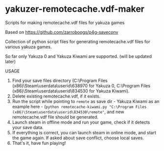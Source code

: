 # yakuzer-remotecache.vdf-maker
Scripts for making remotecache.vdf files for yakuza games


Based on https://github.com/zarroboogs/p4g-saveconv

Collection of python script files for generating remotecache.vdf files for various yakuza games.

So far only Yakuza 0 and Yakuza Kiwami are supported. (will be updated later)




USAGE

1. Find your save files directory (C:\Program Files (x86)\Steam\userdata\userid\638970 for Yakuza 0, C:\Program Files (x86)\Steam\userdata\userid\834530 for Yakuza Kiwami).
2. Delete existing remotecache.vdf, if it exists.
3. Run the script while pointing to ``remote`` as save dir - Yakuza Kiwami as an example here - (``python remotecache-kiwami.py "C:\Program Files (x86)\Steam\userdata\userid\834530\remote"``, and new remotecache.vdf file should be generated.
4. Launch steam in offline mode and run your game, check if it detects your save data.
5. If everything is correct, you can launch steam in online mode, and start the game again. If asked about save conflict, choose local saves.
6. That's it, have fun playing!
